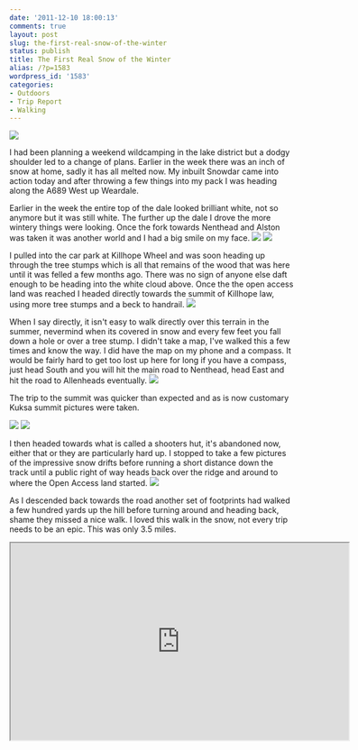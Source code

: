 ```yaml
---
date: '2011-12-10 18:00:13'
comments: true
layout: post
slug: the-first-real-snow-of-the-winter
status: publish
title: The First Real Snow of the Winter
alias: /?p=1583
wordpress_id: '1583'
categories:
- Outdoors
- Trip Report
- Walking
---
```


![](http://dl.dropbox.com/u/2657852/website/images/Killhope-December-2011-040.jpg) 

I had been planning a weekend wildcamping in the lake district but a dodgy shoulder led to a change of plans. Earlier in the week there was an inch of snow at home, sadly it has all melted now. My inbuilt Snowdar came into action today and after throwing a few things into my pack I was heading along the A689 West up Weardale. 
<!-- more -->
Earlier in the week the entire top of the dale looked brilliant white, not so anymore but it was still white. The further up the dale I drove the more wintery things were looking. Once the fork towards Nenthead and Alston was taken it was another world and I had a big smile on my face. ![](http://dl.dropbox.com/u/2657852/website/images/Killhope-December-2011-001.jpg) ![](http://dl.dropbox.com/u/2657852/website/images/Killhope-December-2011-003.jpg) 

I pulled into the car park at Killhope Wheel and was soon heading up through the tree stumps which is all that remains of the wood that was here until it was felled a few months ago. There was no sign of anyone else daft enough to be heading into the white cloud above. Once the the open access land was reached I headed directly towards the summit of Killhope law, using more tree stumps and a beck to handrail. ![](http://dl.dropbox.com/u/2657852/website/images/Killhope-December-2011-007.jpg) 

When I say directly, it isn't easy to walk directly over this terrain in the summer, nevermind when its covered in snow and every few feet you fall down a hole or over a tree stump. I didn't take a map, I've walked this a few times and know the way. I did have the map on my phone and a compass. It would be fairly hard to get too lost up here for long if you have a compass, just head South and you will hit the main road to Nenthead, head East and hit the road to Allenheads eventually. ![](http://dl.dropbox.com/u/2657852/website/images/Killhope-December-2011-011.jpg) 

The trip to the summit was quicker than expected and as is now customary Kuksa summit pictures were taken.

 ![](http://dl.dropbox.com/u/2657852/website/images/Killhope-December-2011-021.jpg) ![](http://dl.dropbox.com/u/2657852/website/images/Killhope-December-2011-024.jpg) 

I then headed towards what is called a shooters hut, it's abandoned now, either that or they are particularly hard up. I stopped to take a few pictures of the impressive snow drifts before running a short distance down the track until a public right of way heads back over the ridge and around to where the Open Access land started. ![](http://dl.dropbox.com/u/2657852/website/images/Killhope-December-2011-043.jpg) 

As I descended back towards the road another set of footprints had walked a few hundred yards up the hill before turning around and heading back, shame they missed a nice walk. I loved this walk in the snow, not every trip needs to be an epic. This was only 3.5 miles. 

<iframe src="http://www.shareyouradventure.com/map/perma/3859/iframe" width="600" height="350"></iframe>
